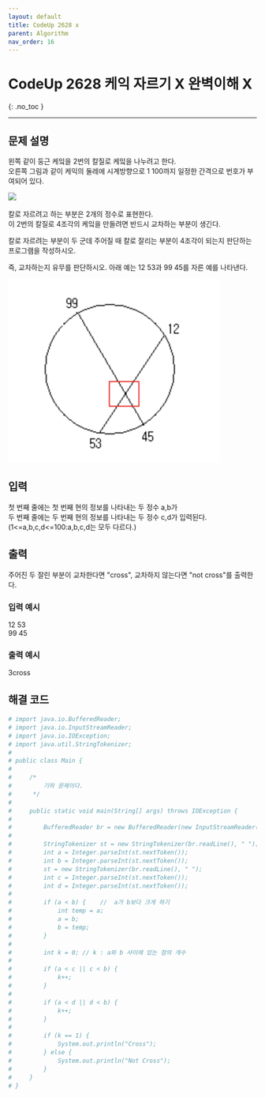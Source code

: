 ```yaml
---
layout: default
title: CodeUp 2628 x
parent: Algorithm
nav_order: 16
---
```


# CodeUp 2628 케익 자르기 X 완벽이해 X
{: .no_toc }

---

## 문제 설명

왼쪽 같이 둥근 케잌을 2번의 칼질로 케잌을 나누려고 한다.  
오른쪽 그림과 같이 케익의 둘레에 시계방향으로 1 100까지 일정한 간격으로 번호가 부여되어 있다.  


![](/assets/images/algorithm/cakeCutting1.pnga)

칼로 자르려고 하는 부분은 2개의 정수로 표현한다.  
이 2번의 칼질로 4조각의 케잌을 만들려면 반드시 교차하는 부분이 생긴다.  
  
칼로 자르려는 부분이 두 군데 주어질 때 칼로 잘리는 부분이 4조각이 되는지 판단하는 프로그램을 작성하시오.  
 
즉, 교차하는지 유무를 판단하시오. 아래 예는 12 53과 99 45를 자른 예를 나타낸다.  

![](/assets/images/algorithm/cakeCuttin2.png)


## 입력

첫 번째 줄에는 첫 번째 현의 정보를 나타내는 두 정수 a,b가  
두 번째 줄에는 두 번째 현의 정보를 나타내는 두 정수 c,d가 입력된다.  
(1<=a,b,c,d<=100:a,b,c,d는 모두 다르다.)  

## 출력

주어진 두 잘린 부분이 교차한다면 "cross", 교차하지 않는다면 "not cross"를 출력한다.  

### 입력 예시

12 53  
99 45  

### 출력 예시

3cross

## 해결 코드
```yaml
# import java.io.BufferedReader;
# import java.io.InputStreamReader;
# import java.io.IOException;
# import java.util.StringTokenizer;
# 
# public class Main {
# 
#     /*
#         기하 문제이다.
#      */
# 
#     public static void main(String[] args) throws IOException {
# 
#         BufferedReader br = new BufferedReader(new InputStreamReader(System.in));
# 
#         StringTokenizer st = new StringTokenizer(br.readLine(), " ");
#         int a = Integer.parseInt(st.nextToken());
#         int b = Integer.parseInt(st.nextToken());
#         st = new StringTokenizer(br.readLine(), " ");
#         int c = Integer.parseInt(st.nextToken());
#         int d = Integer.parseInt(st.nextToken());
# 
#         if (a < b) {    //  a가 b보다 크게 하기
#             int temp = a;
#             a = b;
#             b = temp;
#         }
# 
#         int k = 0; // k : a와 b 사이에 있는 점의 개수
# 
#         if (a < c || c < b) {
#             k++;
#         }
# 
#         if (a < d || d < b) {
#             k++;
#         }
# 
#         if (k == 1) {
#             System.out.println("Cross");
#         } else {
#             System.out.println("Not Cross");
#         }
#     }
# }
```